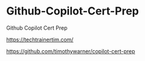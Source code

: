 # Github-Copilot-Cert-Prep
Github Copilot Cert Prep 

https://techtrainertim.com/

https://github.com/timothywarner/copilot-cert-prep


